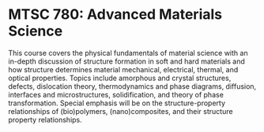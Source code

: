 # MTSC 780: Advanced Materials Science

This course covers the physical fundamentals of material science with an in-depth discussion of structure formation in soft and hard materials and how structure determines material mechanical, electrical, thermal, and optical properties. Topics include amorphous and crystal structures, defects, dislocation theory, thermodynamics and phase diagrams, diffusion, interfaces and microstructures, solidification, and theory of phase transformation. Special emphasis will be on the structure-property relationships of (bio)polymers, (nano)composites, and their structure property relationships.